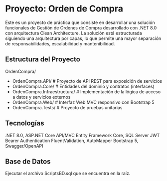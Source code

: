 # Proyecto: Orden de Compra

Este es un proyecto de práctica que consiste en desarrollar una solución funcionales de Gestión de Órdenes de Compra desarrollado con .NET 8.0 con arquitectura Clean Architecture.
La solución está estructurada siguiendo una arquitectura por capas, lo que permite una mayor separación de responsabilidades, escalabilidad y mantenibilidad.

## Estructura del Proyecto
OrdenCompra/
 - OrdenCompra.API/ # Proyecto de API REST para exposición de servicios
 - OrdenCompra.Core/ # Entidades del dominio y contratos (interfaces)
 - OrdenCompra.Infraestructura/ # Implementación de la lógica de acceso a datos y servicios externos
 - OrdenCompra.Web/ # Interfaz Web MVC responsivo con Bootstrap 5
 - OrdenCompra.Tests/ # Proyecto de pruebas unitarias

## Tecnologías
.NET 8.0, ASP.NET Core API/MVC
Entity Framework Core, SQL Server
JWT Bearer Authentication
FluentValidation, AutoMapper
Bootstrap 5, Swagger/OpenAPI

## Base de Datos
Ejecutar el archivo ScriptsBD.sql que se encuentra en la raíz.
